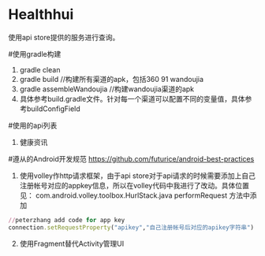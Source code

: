 # Healthhui

使用api store提供的服务进行查询。

#使用gradle构建
1. gradle clean  
2. gradle build //构建所有渠道的apk，包括360 91 wandoujia
3. gradle assembleWandoujia //构建wandoujia渠道的apk
4. 具体参考build.gradle文件。针对每一个渠道可以配置不同的变量值，具体参考buildConfigField

#使用的api列表
 1. 健康资讯

#遵从的Android开发规范
https://github.com/futurice/android-best-practices
 1. 使用volley作http请求框架，由于api store对于api请求的时候需要添加上自己注册帐号对应的appkey信息，所以在volley代码中我进行了改动。具体位置见：
com.android.volley.toolbox.HurlStack.java
performRequest  方法中添加 

```ruby
//peterzhang add code for app key
connection.setRequestProperty("apikey","自己注册帐号后对应的apikey字符串")
```
 2. 使用Fragment替代Activity管理UI
